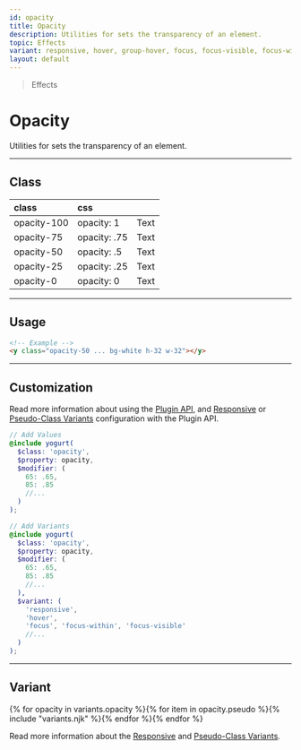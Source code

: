 ```yaml
---
id: opacity
title: Opacity
description: Utilities for sets the transparency of an element.
topic: Effects
variant: responsive, hover, group-hover, focus, focus-visible, focus-within
layout: default
---
```


> Effects

# Opacity

Utilities for sets the transparency of an element.

---

## Class

| <span class="px-3 py-1 text-white (dark)text-charcoal-100 bg-gray-700 (dark)bg-gray-600 rounded-full">class</span> | <span class="px-3 py-1 text-white (dark)text-charcoal-100 bg-gray-700 (dark)bg-gray-600 rounded-full">css</span> | |
|:--|:--|:-:|
| opacity-100 | opacity: 1 | <y class="w-16 h-8 p-1 inline-block text-white bg-charcoal-100 rounded opacity-100">Text</y> |
| opacity-75 | opacity: .75 | <y class="w-16 h-8 p-1 inline-block text-white bg-charcoal-100 rounded opacity-75">Text</y> |
| opacity-50 | opacity: .5 | <y class="w-16 h-8 p-1 inline-block text-white bg-charcoal-100 rounded opacity-50">Text</y> |
| opacity-25 | opacity: .25 | <y class="w-16 h-8 p-1 inline-block text-white bg-charcoal-100 rounded opacity-25">Text</y> |
| opacity-0 | opacity: 0 | <y class="w-16 h-8 p-1 inline-block text-white bg-charcoal-100 rounded opacity-0">Text</y> |

---

## Usage

```html
<!-- Example -->
<y class="opacity-50 ... bg-white h-32 w-32"></y>
```
---

## Customization

Read more information about using the [Plugin API](/plugin-api/), and  [Responsive](/responsive) or [Pseudo-Class Variants](/pseudo-class-variants/) configuration with the Plugin API.

```scss
// Add Values
@include yogurt(
  $class: 'opacity',
  $property: opacity,
  $modifier: (
    65: .65,
    85: .85
    //...
  )
);

// Add Variants
@include yogurt(
  $class: 'opacity',
  $property: opacity,
  $modifier: (
    65: .65,
    85: .85
    //...
  ),
  $variant: (
    'responsive',
    'hover',
    'focus', 'focus-within', 'focus-visible'
    //...
  )
);
```

---

## Variant

<y class="flex flex-gap-2 flex-wrap justify-start items-center">{% for opacity in variants.opacity %}{% for item in opacity.pseudo %}{% include "variants.njk" %}{% endfor %}{% endfor %}</y>

Read more information about the [Responsive](/responsive) and [Pseudo-Class Variants](/pseudo-class-variants/).
